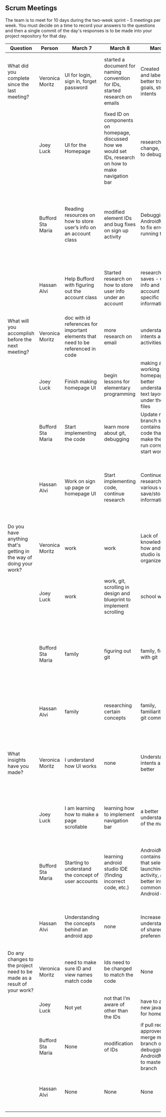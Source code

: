## Scrum Meetings
The team is to meet for 10 days during the two-week sprint - 5 meetings per week. You must decide on a time to record your answers to the questions and then a single commit of the day's responses is to be made into your project repository for that day.

Question | Person | March 7 | March 8 | March 9 | March 10 | March 11 | March 12 | March 13 | March 14 | March 15 | March 16 |
------------|---------------------------------------------------------------------|-----|-----|-----|-----|-----|-----|-----|----|-----|-----|                                                              
| What did you complete since the last meeting? | Veronica Moritz | UI for login, sign in, forget password | started a document for naming convention for IDs, started research on emails | Created issues and labels to better track of goals, studied intents | Looked into Firebase, Smart Lock, and Room(recommended database API)and  attempted to connect two activities with an intent | Figured out how to get Firebase into the app, started psuedocode for the Login and Signup Activities with the changes Firebase will cause | Started SignIn Activity | meet with client, discuss Firebase and not having to use username to sign in | help with sign up | sign up | Finished test cases for User Stories and Test Cases
|            | Joey Luck | UI for the Homepage | fixed ID on components on homepage, discussed how we would set IDs, research on how to make navigation bar | research, color change, trying to debug | finished homepage UI design, updated IDs, created navigationbar xml | working on homepage java file, made homepage an activity in manifests | working on login class, research on firebase | researched firebase, tried implementing firebase into project | trying to learn how to use firebase | worked on sprint backlog | finished description of User Stories and added comments to code
|            | Bufford Sta Maria | Reading resources on how to store user’s info on an account class | modified element IDs and bug fixes on sign up activity | Debugging AndroidManifest to fix error on running the app | Helped Joey debug his code so that it launches SignUpActivity | Finished implementing startup activity | Working on ‘first time’ feature (from startup activity, redirect to sign up if first time opening app, otherwise, go to sign in activity) | Finished implementing the ‘first time opening the app’ feature on StartupActivity, and watched a video on Firebase User Registration tutorial | work with everyone to implement the sign up activity and firebase authentication | fix bug on gradle files that was preventing the app from running, start creating test cases for SignUpActivity | finished test cases for forgot password, forgot email, and login activity, implemented failed attempts feature for login
|            | Hassan Alvi | Help Bufford with figuring out the account class | Started research on how to store user info under an account | research into saves - user info and other account specific information | More research into saving user info/data/progress | Created forgot username screen/researched emails | Created the forgot password screen/ researched and implemented email feature | Continued research into firebase, merged branches | Learned more firebase implementation | completed logIn activity, started sprint backlog document | Finished editing of the reflection document and implemented forgot email
| What will you accomplish before the next meeting? | Veronica Moritz | doc with id references for important elements that need to be referenced in code | more research on email | understand intents and activities better | Figure out what’s wrong with my gradle, hopefully can either design and start database or work on code | start implementing and test SignUp | Finish SignIn Activity | rest | look into testing | have testing complete | Get help so I can help with testing next sprint
|            | Joey Luck | Finish making homepage UI | begin lessons for elementary programming | making a working homepage, better understand the text layout under the xml files | work on navigation bar | connect navigation bar to homepage | implement firebase into the project | learn more about firebase | connect activities and add firebase | finish user stories descriptions | unsure possibly start on second sprint
|            | Bufford Sta Maria | Start implementing the code | learn more about git, debugging | Update master branch so that it contains correct code that will make the app run correctly, start working on | work on StartupActivity, cleanup ‘yellow warnings’ on activities | implement a way to transition to sign up page upon launching the app for the first time; otherwise, go to sign in page | Finish implementing the ‘first time’ feature | watch more tutorial videos on Firebase, debugging any potential bugs on the master branch | work with everyone to implement login activity, and forgot username/password | finish SignUpActivityTest and LoginActivityTest | prepare for prototype demonstration | refine code
|            | Hassan Alvi | Work on sign up page or homepage UI | Start implementing code, continue research | Continue research into various ways to save/store information | Try and implement findings | Create forgot password screen/research emails + begin implementation | Finish implementation of forgot password and forgot username source code files + continue research into firebase | Start implementing login/signup | Completing sign up activity and starting login activity, completed team reflection document | Finish forgot email activity, edit reflection document, edit logIn slightly as well | Plan sprint 2
| Do you have anything that's getting in the way of doing your work? | Veronica Moritz | work | work | Lack of knowledge of how android studio is organized | bad internet connection | work | none | exhaustion | sleep | sleep | lack of espresso testing knowledge, something is making testing not working on my app
|            | Joey Luck | work | work, git, scrolling in design and blueprint to implement scrolling | school work | school work, power outages | work, school, homework | school, school work, exams | school, homework, exams | school, exams, vehicle troubles, family issues | work, school work, vehicular issues | vehicular issues, working on vehicles
|            | Bufford Sta Maria | family | figuring out git | family, fighting with git | family, book readings from another class | tiredness from daylight savings time change | family | work from other classes, had to do grocery shopping, lack of sleep, headache | problems with android studio gradles and git | lack of sleep | lack of espresso testing knowledge, researching how to make espresso perform actions on the UI, and making assertions
|            | Hassan Alvi | family | researching certain concepts | family, familiarity with git commands | family, studying for another class | other classes' work | Having to learn firebase, other classes | other classes, just tired in general | struggles with git, learning firebase, build errors | debugging | knowledge of sending emails in the background from android studio
| What insights have you made? | Veronica Moritz | I understand how UI works | none | Understand intents a little better | I don’t understand security | Beginning to learn what’s important when it comes to security and the different ways that apps can use to for signing in, such as anonymous signing, google signing in, and tokens | none | none | none | how to do unit testing | test cases are the excel sheet
|            | Joey Luck | I am learning how to make a page scrollable | learning how to implement navigation bar | a better understanding of the manifests | learned about different layouts, learning about the manifests, learning about the different types of java documents | learned more about the manifests, learned more about the structure of android apps | learned about using firebase to store passwords and email addresses | learned about connecting firebase to application and ways to implement firebase in java | learned a little more about firebase and intents | learned about backlogs | none
|            | Bufford Sta Maria | Starting to understand the concept of user accounts | learning android studio IDE (finding incorrect code, etc.) | AndroidManifest contains code that selects the launching activity, and better insight on common Android errors | Android Studio provides activity templates that can be used as starter code or a guide | I learned how to start a new activity, how to create a splash screen, and how to hide action and notification bars | How to do stuff when opening the app for the first time | I’m starting to understand how to work with Firebase for user authentication | learned how to create a user registration using email and password with firebase | learned how to create test cases for activities | UI testing on text inputs, checking edit text error messages, checking toast messages, and buttons clicked
|            | Hassan Alvi | Understanding the concepts behind an android app | none | Increased understanding of shared preferences | gained knowledge of internal storage, this is more complex than I assumed | learned various email related methods | How to send emails from the app | firebase has its own methods for forgot password | none | using firebase to send password reset link | Sending emails in the background is different than using intents to compose emails
| Do any changes to the project need to be made as a result of your work? | Veronica Moritz | need to make sure ID and view names match code | Ids need to be changed to match the code | None | Probably will be changes, not sure of all of them | Possible | no | Do not need username for signing in | no | none | no
|            | Joey Luck | Not yet | not that I’m aware of other than the IDs | have to add a new java doc for homepage | unsure at the moment | possibly | no | no | no | no | no
|            | Bufford Sta Maria | None | modification of IDs | if pull request is approved, then merge my branch on debugging AndroidManifest to master branch | None | my startup branch needs to be merged with master | create a new branch for ‘first time’ feature, and possibly merge it to master once finished | Merge my branch to master | modified build.gradle files | created a branch for the test classes that will need to be merged with master | branches that I made for creating tests must be merged with master
|            | Hassan Alvi | None | None | None | None | Screens need to be linked to their various buttons (forgot username/password) | Screens will need to be linked together after signup/ login screens are complete | updating some ids | no | project needs to be pulled by team members | Everything needs to be pushed to git
 
